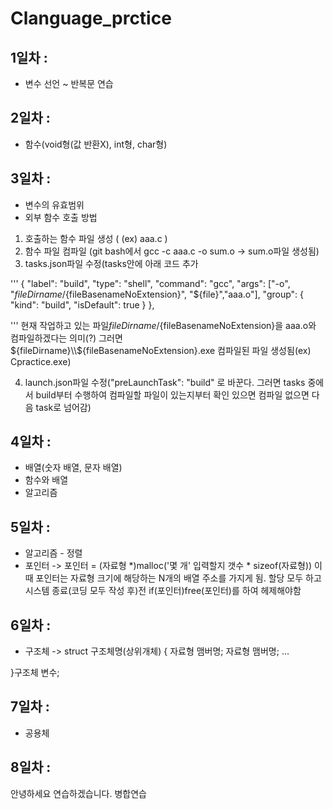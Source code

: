 # Clanguage_prctice

## 1일차 : 
* 변수 선언 ~ 반복문 연습 

## 2일차 : 
* 함수(void형(값 반환X), int형, char형)

## 3일차 : 
* 변수의 유효범위
* 외부 함수 호출 방법

1.  호출하는 함수 파일 생성 ( (ex) aaa.c )
2. 함수 파일 컴파일 (git bash에서 gcc -c aaa.c -o sum.o -> sum.o파일 생성됨)
3. tasks.json파일 수정(tasks안에 아래 코드 추가

'''
            {
			"label": "build",
			"type": "shell",
			"command": "gcc",
			"args": ["-o", "${fileDirname}/${fileBasenameNoExtension}", "${file}","aaa.o"],
			"group": {
				"kind": "build",
				"isDefault": true
			}
		},

'''
     현재 작업하고 있는 파일${fileDirname}/${fileBasenameNoExtension}을 aaa.o와 컴파일하겠다는 의미(?)
     그러면 ${fileDirname}\\${fileBasenameNoExtension}.exe 컴파일된 파일 생성됨(ex) Cpractice.exe)

            
4. launch.json파일 수정("preLaunchTask": "build" 로 바꾼다. 그러면 tasks 중에서 build부터 수행하여 
컴파일할 파일이 있는지부터 확인 있으면 컴파일 없으면 다음 task로 넘어감)

## 4일차 : 
* 배열(숫자 배열, 문자 배열)
* 함수와 배열
* 알고리즘

## 5일차 : 
* 알고리즘 - 정렬
* 포인터 -> 포인터 = (자료형 *)malloc('몇 개' 입력할지 갯수 * sizeof(자료형)) 
이때 포인터는 자료형 크기에 해당하는 N개의 배열 주소를 가지게 됨.
할당 모두 하고 시스템 종료(코딩 모두 작성 후)전 if(포인터)free(포인터)를 하여 헤제해야함

## 6일차 :
* 구조체 -> struct 구조체명(상위개체) {
					자료형 맴버명;
					자료형 맴버명;
					...

}구조체 변수;


## 7일차 :
* 공용체

## 8일차 :

안녕하세요 연습하겠습니다.
병합연습


